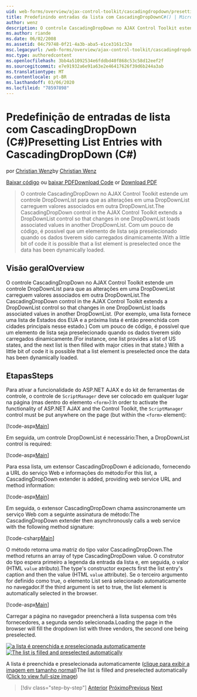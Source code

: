 ```yaml
---
uid: web-forms/overview/ajax-control-toolkit/cascadingdropdown/presetting-list-entries-with-cascadingdropdown-cs
title: Predefinindo entradas da lista com CascadingDropDownC#() | Microsoft Docs
author: wenz
description: O controle CascadingDropDown no AJAX Control Toolkit estende um controle DropDownList para que as alterações em uma DropDownList carreguem valores associados em anoth...
ms.author: riande
ms.date: 06/02/2008
ms.assetid: 04c79748-0f21-4a3b-aba5-e1ce3161c32e
msc.legacyurl: /web-forms/overview/ajax-control-toolkit/cascadingdropdown/presetting-list-entries-with-cascadingdropdown-cs
msc.type: authoredcontent
ms.openlocfilehash: 3bb4a51092534e6fddbd40f868c53c58d12eef2f
ms.sourcegitcommit: e7e91932a6e91a63e2e46417626f39d6b244a3ab
ms.translationtype: MT
ms.contentlocale: pt-BR
ms.lasthandoff: 03/06/2020
ms.locfileid: "78597898"
---
```

# <a name="presetting-list-entries-with-cascadingdropdown-c"></a><span data-ttu-id="79439-103">Predefinição de entradas de lista com CascadingDropDown (C#)</span><span class="sxs-lookup"><span data-stu-id="79439-103">Presetting List Entries with CascadingDropDown (C#)</span></span>

<span data-ttu-id="79439-104">por [Christian Wenz](https://github.com/wenz)</span><span class="sxs-lookup"><span data-stu-id="79439-104">by [Christian Wenz](https://github.com/wenz)</span></span>

<span data-ttu-id="79439-105">[Baixar código](https://download.microsoft.com/download/9/0/7/907760b1-2c60-4f81-aeb6-ca416a573b0d/cascadingdropdown2.cs.zip) ou [baixar PDF](https://download.microsoft.com/download/2/d/c/2dc10e34-6983-41d4-9c08-f78f5387d32b/cascadingDropDown2CS.pdf)</span><span class="sxs-lookup"><span data-stu-id="79439-105">[Download Code](https://download.microsoft.com/download/9/0/7/907760b1-2c60-4f81-aeb6-ca416a573b0d/cascadingdropdown2.cs.zip) or [Download PDF](https://download.microsoft.com/download/2/d/c/2dc10e34-6983-41d4-9c08-f78f5387d32b/cascadingDropDown2CS.pdf)</span></span>

> <span data-ttu-id="79439-106">O controle CascadingDropDown no AJAX Control Toolkit estende um controle DropDownList para que as alterações em uma DropDownList carreguem valores associados em outra DropDownList.</span><span class="sxs-lookup"><span data-stu-id="79439-106">The CascadingDropDown control in the AJAX Control Toolkit extends a DropDownList control so that changes in one DropDownList loads associated values in another DropDownList.</span></span> <span data-ttu-id="79439-107">Com um pouco de código, é possível que um elemento de lista seja preselecionado quando os dados tiverem sido carregados dinamicamente.</span><span class="sxs-lookup"><span data-stu-id="79439-107">With a little bit of code it is possible that a list element is preselected once the data has been dynamically loaded.</span></span>

## <a name="overview"></a><span data-ttu-id="79439-108">Visão geral</span><span class="sxs-lookup"><span data-stu-id="79439-108">Overview</span></span>

<span data-ttu-id="79439-109">O controle CascadingDropDown no AJAX Control Toolkit estende um controle DropDownList para que as alterações em uma DropDownList carreguem valores associados em outra DropDownList.</span><span class="sxs-lookup"><span data-stu-id="79439-109">The CascadingDropDown control in the AJAX Control Toolkit extends a DropDownList control so that changes in one DropDownList loads associated values in another DropDownList.</span></span> <span data-ttu-id="79439-110">(Por exemplo, uma lista fornece uma lista de Estados dos EUA e a próxima lista é então preenchida com cidades principais nesse estado.) Com um pouco de código, é possível que um elemento de lista seja preselecionado quando os dados tiverem sido carregados dinamicamente.</span><span class="sxs-lookup"><span data-stu-id="79439-110">(For instance, one list provides a list of US states, and the next list is then filled with major cities in that state.) With a little bit of code it is possible that a list element is preselected once the data has been dynamically loaded.</span></span>

## <a name="steps"></a><span data-ttu-id="79439-111">Etapas</span><span class="sxs-lookup"><span data-stu-id="79439-111">Steps</span></span>

<span data-ttu-id="79439-112">Para ativar a funcionalidade do ASP.NET AJAX e do kit de ferramentas de controle, o controle de `ScriptManager` deve ser colocado em qualquer lugar na página (mas dentro do elemento `<form>`):</span><span class="sxs-lookup"><span data-stu-id="79439-112">In order to activate the functionality of ASP.NET AJAX and the Control Toolkit, the `ScriptManager` control must be put anywhere on the page (but within the `<form>` element):</span></span>

[!code-aspx[Main](presetting-list-entries-with-cascadingdropdown-cs/samples/sample1.aspx)]

<span data-ttu-id="79439-113">Em seguida, um controle DropDownList é necessário:</span><span class="sxs-lookup"><span data-stu-id="79439-113">Then, a DropDownList control is required:</span></span>

[!code-aspx[Main](presetting-list-entries-with-cascadingdropdown-cs/samples/sample2.aspx)]

<span data-ttu-id="79439-114">Para essa lista, um extensor CascadingDropDown é adicionado, fornecendo a URL do serviço Web e informações do método:</span><span class="sxs-lookup"><span data-stu-id="79439-114">For this list, a CascadingDropDown extender is added, providing web service URL and method information:</span></span>

[!code-aspx[Main](presetting-list-entries-with-cascadingdropdown-cs/samples/sample3.aspx)]

<span data-ttu-id="79439-115">Em seguida, o extensor CascadingDropDown chama assincronamente um serviço Web com a seguinte assinatura de método:</span><span class="sxs-lookup"><span data-stu-id="79439-115">The CascadingDropDown extender then asynchronously calls a web service with the following method signature:</span></span>

[!code-csharp[Main](presetting-list-entries-with-cascadingdropdown-cs/samples/sample4.cs)]

<span data-ttu-id="79439-116">O método retorna uma matriz do tipo valor CascadingDropDown.</span><span class="sxs-lookup"><span data-stu-id="79439-116">The method returns an array of type CascadingDropDown value.</span></span> <span data-ttu-id="79439-117">O construtor do tipo espera primeiro a legenda da entrada da lista e, em seguida, o valor (HTML `value` atributo).</span><span class="sxs-lookup"><span data-stu-id="79439-117">The type's constructor expects first the list entry's caption and then the value (HTML `value` attribute).</span></span> <span data-ttu-id="79439-118">Se o terceiro argumento for definido como true, o elemento List será selecionado automaticamente no navegador.</span><span class="sxs-lookup"><span data-stu-id="79439-118">If the third argument is set to true, the list element is automatically selected in the browser.</span></span>

[!code-aspx[Main](presetting-list-entries-with-cascadingdropdown-cs/samples/sample5.aspx)]

<span data-ttu-id="79439-119">Carregar a página no navegador preencherá a lista suspensa com três fornecedores, a segunda sendo selecionada.</span><span class="sxs-lookup"><span data-stu-id="79439-119">Loading the page in the browser will fill the dropdown list with three vendors, the second one being preselected.</span></span>

<span data-ttu-id="79439-120">[![a lista é preenchida e preselecionada automaticamente](presetting-list-entries-with-cascadingdropdown-cs/_static/image2.png)](presetting-list-entries-with-cascadingdropdown-cs/_static/image1.png)</span><span class="sxs-lookup"><span data-stu-id="79439-120">[![The list is filled and preselected automatically](presetting-list-entries-with-cascadingdropdown-cs/_static/image2.png)](presetting-list-entries-with-cascadingdropdown-cs/_static/image1.png)</span></span>

<span data-ttu-id="79439-121">A lista é preenchida e preselecionada automaticamente ([clique para exibir a imagem em tamanho normal](presetting-list-entries-with-cascadingdropdown-cs/_static/image3.png))</span><span class="sxs-lookup"><span data-stu-id="79439-121">The list is filled and preselected automatically ([Click to view full-size image](presetting-list-entries-with-cascadingdropdown-cs/_static/image3.png))</span></span>

> [!div class="step-by-step"]
> <span data-ttu-id="79439-122">[Anterior](using-cascadingdropdown-with-a-database-cs.md)
> [Próximo](using-auto-postback-with-cascadingdropdown-cs.md)</span><span class="sxs-lookup"><span data-stu-id="79439-122">[Previous](using-cascadingdropdown-with-a-database-cs.md)
[Next](using-auto-postback-with-cascadingdropdown-cs.md)</span></span>
